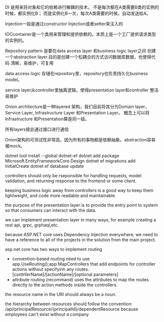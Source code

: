 ﻿DI 是用来将对象和它的依赖进行解耦的技术。
不是每次都在A类需要B类的实例的时候，都实例化B；
而是实例化B一次，每次A类需要的时候，自动发送给A。

Injection一般是通过constructor Injection或者setter来注入的

IOCcontainer是一个类用来管理和提供依赖的。本质上是一个工厂提供请求类型的实例的。

Repository pattern 是要在data access layer 和business logic layer之间
创建一个abstraction layer.目的是创建一个松耦合的方式访问数据库数据，也使得代码
清晰，易维护，可复用

data access logic 存储在repository里，repository也负责持久化business model。


service layer从controller里抽离逻辑，使得presentation layer和controller 整洁易维护


Onion architecture是一种layered 架构，我们目前将其分为Domain layer，Service Layer,
Infrastructure Layer 和Presentation Layer。
概念上可以将Infrastructure 和Presentation算是同一级。

所有layers彼此通过接口进行通信

Onion架构的可测试性非常高，因为所有的事物都是依赖抽象。abstraction容易被mock。


dotnet tool install --global dotnet-ef
dotnet add package Microsoft.EntityFrameworkCore.Design
dotnet ef migrations add InitialCreate
dotnet ef database update


controllers should only be rseponsible for handling requests, model validation, and
returning response to the frontend or some client.

keeping business logic away from controllers is a good way to keep
them lightweight, and code more readable and maintainable.

the purpose of the presentation layer is to provide the entry point to system
so that consumers can interact with the data.

we can implement presentation layer in many ways, for example creating a
rest api, grpc, grphaql,etc.

because ASP.NET core uses Dependency Injection everywhere, we need to have a
reference to all of the projects in the solution from the main project.

asp.net core has two ways to implement routing
- convention-based routing
        need to use app.UseRouting();app.MapControllers that add endpoints for
        controller actions without specifyinh any routes.
        [contrllerName]/[actionName]/[optional parameters]
- attribute routing (recommand)
        uses the attributes to map the routes directly to the action methods inside
        the controllers.
       
the resource name in the URI should always be a noun.

the hierarchy between resources should follow the convention:
/api/principalResource/{principalId}/dependentResource
because employees can't exist without a company







